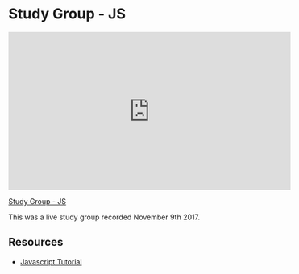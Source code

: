 # Study Group - JS

<iframe width="560" height="315" src="https://www.youtube.com/embed/_8L7IGAiK1I?rel=0&modestbranding=1" frameborder="0" allowfullscreen></iframe><p><a href="https://www.youtube.com/watch?v=_8L7IGAiK1I">Study Group - JS</a></p>

This was a live study group recorded November 9th 2017.

## Resources

* [Javascript Tutorial](https://javascript.info/)